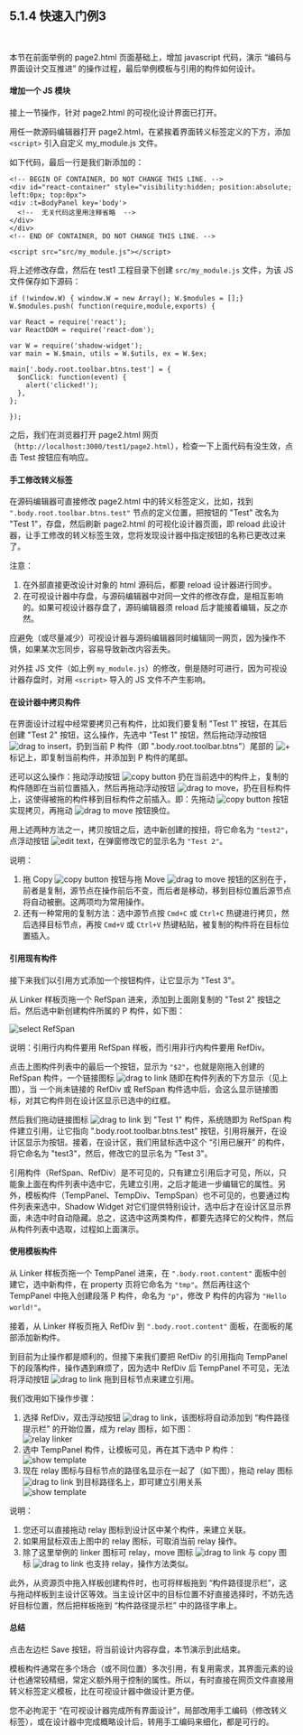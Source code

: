 5.1.4 快速入门例3
----------------

&nbsp;

本节在前面举例的 page2.html 页面基础上，增加 javascript 代码，演示 “编码与界面设计交互推进” 的操作过程，最后举例模板与引用的构件如何设计。

#### 增加一个 JS 模块

接上一节操作，针对 page2.html 的可视化设计界面已打开。

用任一款源码编辑器打开 page2.html，在紧挨着界面转义标签定义的下方，添加 `<script>` 引入自定义 my_module.js 文件。

如下代码，最后一行是我们新添加的：

```
<!-- BEGIN OF CONTAINER, DO NOT CHANGE THIS LINE. -->
<div id="react-container" style="visibility:hidden; position:absolute; left:0px; top:0px">
<div :t=BodyPanel key='body'>
  <!--  无关代码这里用注释省略  -->
</div>
</div>
<!-- END OF CONTAINER, DO NOT CHANGE THIS LINE. -->

<script src="src/my_module.js"></script>
```

将上述修改存盘，然后在 test1 工程目录下创建 `src/my_module.js` 文件，为该 JS 文件保存如下源码：

```
if (!window.W) { window.W = new Array(); W.$modules = [];}
W.$modules.push( function(require,module,exports) {

var React = require('react');
var ReactDOM = require('react-dom');

var W = require('shadow-widget');
var main = W.$main, utils = W.$utils, ex = W.$ex;

main['.body.root.toolbar.btns.test'] = {
  $onClick: function(event) {
    alert('clicked!');
  },
};

});
```

之后，我们在浏览器打开 page2.html 网页（`http://localhost:3000/test1/page2.html`），检查一下上面代码有没生效，点击 Test 按钮应有响应。

#### 手工修改转义标签

在源码编辑器可直接修改 page2.html 中的转义标签定义，比如，找到 `".body.root.toolbar.btns.test"` 节点的定义位置，把按钮的 "Test" 改名为 "Test 1"，存盘，然后刷新 page2.html 的可视化设计器页面，即 reload 此设计器，让手工修改的转义标签生效，您将发现设计器中指定按钮的名称已更改过来了。

注意：
1. 在外部直接更改设计对象的 html 源码后，都要 reload 设计器进行同步。
2. 在可视设计器中存盘，与源码编辑器中对同一文件的修改存盘，是相互影响的。如果可视设计器存盘了，源码编辑器须 reload 后才能接着编辑，反之亦然。

应避免（或尽量减少）可视设计器与源码编辑器同时编辑同一网页，因为操作不慎，如果某次忘同步，容易导致新改内容丢失。

对外挂 JS 文件（如上例 `my_module.js`）的修改，倒是随时可进行，因为可视设计器存盘时，对用 `<script>` 导入的 JS 文件不产生影响。 

#### 在设计器中拷贝构件

在界面设计过程中经常要拷贝己有构件，比如我们要复制 "Test 1" 按钮，在其后创建 "Test 2" 按钮，这么操作，先选中 "Test 1" 按钮，然后拖动浮动按钮 ![drag to insert](md/res/copy_btn.png)，扔到当前 P 构件（即 ".body.root.toolbar.btns"）尾部的  ![+](md/res/insert_btn.png) 标记上，即复制当前构件，并添加到 P 构件的尾部。

还可以这么操作：拖动浮动按钮 ![copy button](md/res/copy_btn.png) 扔在当前选中的构件上，复制的构件随即在当前位置插入，然后再拖动浮动按钮 ![drag to move](md/res/move_btn.png)，扔在目标构件上，这使得被拖的构件移到目标构件之前插入。即：先拖动 ![copy button](md/res/copy_btn.png) 按钮实现拷贝，再拖动 ![drag to move](md/res/move_btn.png) 按钮换位。

用上述两种方法之一，拷贝按钮之后，选中新创建的按扭，将它命名为 `"test2"`，点浮动按钮 ![edit text](md/res/edit_txt.png)，在弹窗修改它的显示名为 `"Test 2"`。 

说明：
1. 拖 Copy ![copy button](md/res/copy_btn.png) 按钮与拖 Move ![drag to move](md/res/move_btn.png) 按钮的区别在于，前者是复制，源节点在操作前后不变，而后者是移动，移到目标位置后源节点将自动被删。这两项均为常用操作。
2. 还有一种常用的复制方法：选中源节点按 `Cmd+C` 或 `Ctrl+C` 热键进行拷贝，然后选择目标节点，再按 `Cmd+V` 或 `Ctrl+V` 热键粘贴，被复制的构件将在目标位置插入。

#### 引用现有构件

接下来我们以引用方式添加一个按钮构件，让它显示为 "Test 3"。

从 Linker 样板页拖一个 RefSpan 进来，添加到上面刚复制的 "Test 2" 按钮之后。然后选中新创建构件所属的 P 构件，如下图：

![select RefSpan](md/res/select_ref.png)

说明：引用行内构件要用 RefSpan 样板，而引用非行内构件要用 RefDiv。

点击上图构件列表中的最后一个按钮，显示为 `"$2"`，也就是刚拖入创建的 RefSpan 构件，一个链接图标 ![drag to link](md/res/linker_btn.png) 随即在构件列表的下方显示（见上图），当 一个尚未链接的 RefDiv 或 RefSpan 构件选中后，会这么显示链接图标，对其它构件则在设计区显示已选中的红框。

然后我们拖动链接图标 ![drag to link](md/res/linker_btn.png) 到 "Test 1" 构件，系统随即为 RefSpan 构件建立引用，让它指向 ".body.root.toolbar.btns.test" 按钮，引用将展开，在设计区显示为按钮。接着，在设计区，我们用鼠标选中这个 “引用已展开” 的构件，将它命名为 "test3"，然后，修改它的显示名为 "Test 3"。

引用构件（RefSpan、RefDiv）是不可见的，只有建立引用后才可见，所以，只能象上面在构件列表中选中它，先建立引用，之后才能进一步编辑它的属性。另外，模板构件（TempPanel、TempDiv、TempSpan）也不可见的，也要通过构件列表来选中，Shadow Widget 对它们提供特别设计，选中后才在设计区显示界面，未选中时自动隐藏。总之，这选中这两类构件，都要先选择它的父构件，然后从构件列表中选取，过程如上面演示。

#### 使用模板构件

从 Linker 样板页拖一个 TempPanel 进来，在 `".body.root.content"` 面板中创建它，选中新构件，在 property 页将它命名为 `"tmp"`。然后再往这个 TempPanel 中拖入创建段落 P 构件，命名为 `"p"`，修改 P 构件的内容为 `"Hello world!"`。 

接着，从 Linker 样板页拖入 RefDiv 到 `".body.root.content"` 面板，在面板的尾部添加新构件。

到目前为止操作都是顺利的，但接下来我们要把 RefDiv 的引用指向 TempPanel 下的段落构件，操作遇到麻烦了，因为选中 RefDiv 后 TempPanel 不可见，无法将浮动按钮 ![drag to link](md/res/linker_btn.png) 拖到目标节点来建立引用。

我们改用如下操作步骤：
1. 选择 RefDiv，双击浮动按钮 ![drag to link](md/res/linker_btn.png)，该图标将自动添加到 “构件路径提示栏” 的开始位置，成为 relay 图标，如下图：   
![relay linker](md/res/relay_linker.png)
2. 选中 TempPanel 构件，让模板可见，再在其下选中 P 构件：   
![show template](md/res/select_temp_p.png)
3. 现在 relay 图标与目标节点的路径名显示在一起了（如下图），拖动 relay 图标 ![drag to link](md/res/linker_btn.png) 到目标路径名上，即可建立引用关系   
![show template](md/res/link_by_relay.png)

说明：
1. 您还可以直接拖动 relay 图标到设计区中某个构件，来建立关联。
2. 如果用鼠标双击上图中的 relay 图标，可取消当前 relay 操作。
3. 除了这里举例的 linker 图标可 relay，move 图标 ![drag to link](md/res/move_btn.png) 与 copy 图标 ![drag to link](md/res/copy_btn.png) 也支持 relay，操作方法类似。

此外，从资源页中拖入样板创建构件时，也可将样板拖到 “构件路径提示栏”，这与拖动样板到主设计区等效。当主设计区中的目标位置不好直接选择时，不妨先选好目标位置，然后把样板拖到 “构件路径提示栏” 中的路径字串上。

#### 总结

点击左边栏 Save 按钮，将当前设计内容存盘，本节演示到此结束。

模板构件通常在多个场合（或不同位置）多次引用，有复用需求，其界面元素的设计也通常较精细，常定义额外用于控制的属性。所以，有时直接在网页文件直接用转义标签定义模板，比在可视设计器中做设计更方便。

您不必拘泥于 “在可视设计器完成所有界面设计”，局部改用手工编码（修改转义标签），或在设计器中完成概略设计后，转用手工编码来细化，都是可行的。

&nbsp;
